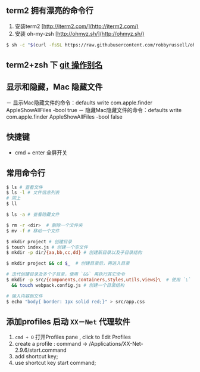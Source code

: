 ## term2 拥有漂亮的命令行
1. 安装term2 [http://iterm2.com/](http://iterm2.com/)
2. 安装 oh-my-zsh [http://ohmyz.sh/](http://ohmyz.sh/)

```sh
$ sh -c "$(curl -fsSL https://raw.githubusercontent.com/robbyrussell/oh-my-zsh/master/tools/install.sh)"
```

## term2+zsh 下 [git 操作别名](./oh-my-zsh.md)


## 显示和隐藏，Mac 隐藏文件
－ 显示Mac隐藏文件的命令：defaults write com.apple.finder AppleShowAllFiles -bool true
－ 隐藏Mac隐藏文件的命令：defaults write com.apple.finder AppleShowAllFiles -bool false

## 快捷键
- cmd + enter 全屏开关

## 常用命令行
```sh
$ ls # 查看文件
$ ls -l # 文件信息列表
# 同上
$ ll

$ ls -a # 查看隐藏文件

$ rm -r <dir>  # 删除一个文件夹
$ mv -f # 移动一个文件

$ mkdir project # 创建目录
$ touch index.js # 创建一个空文件
$ mkdir -p dir/{aa,bb,cc,dd} # 创建新目录以及子目录结构

$ mkdir project && cd $_  # 创建目录后，再进入目录

# 迭代创建目录及多个子目录，使用 `&&` 再执行其它命令
$ mkdir -p src/{components,containers,styles,utils,views}\  # 使用 `\` 使命令折行，继续执行下一行命令
  && touch webpack.config.js # 创建一个目录结构

# 输入内容到文件
$ echo "body{ border: 1px solid red;}" > src/app.css

```
## 添加profiles 启动 `XX－Net` 代理软件
1. `cmd + O` 打开Profiles pane , click to Edit Profiles
2. create a profile : command -> /Applications/XX-Net-2.9.6/start.command
3. add shortcut key;
4. use shortcut key start command;
